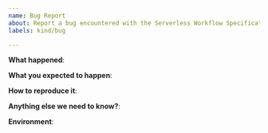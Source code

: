 ```yaml
---
name: Bug Report
about: Report a bug encountered with the Serverless Workflow Specification VSCode Extension
labels: kind/bug

---
```


**What happened**:

**What you expected to happen**:

**How to reproduce it**:

**Anything else we need to know?**:

**Environment**:
